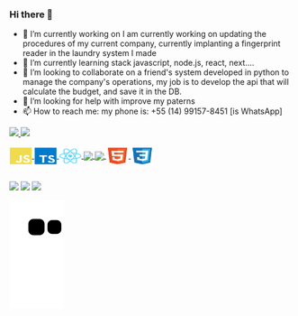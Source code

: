 ### Hi there 👋



- 🔭 I’m currently working on I am currently working on updating the procedures of my current company, currently implanting a fingerprint reader in the laundry system I made
- 🌱 I’m currently learning stack javascript, node.js, react, next....
- 👯 I’m looking to collaborate on a friend's system developed in python to manage the company's operations, my job is to develop the api that will calculate the budget, and save it in the DB.
- 🤔 I’m looking for help with improve my paterns
- 📫 How to reach me: my phone is: +55 (14) 99157-8451 [is WhatsApp]

<div>
  <a href="https://github.com/nerd-mhov">
  <img height="180em" src="https://github-readme-stats.vercel.app/api?username=nerd-mhov&show_icons=true&theme=dracula&include_all_commits=true&count_private=true"/>
  <img height="180em" src="https://github-readme-stats.vercel.app/api/top-langs/?username=nerd-mhov&layout=compact&langs_count=16&theme=dracula"/>
</div>

<div style="display: inline_block"><br>

  <img align="center" height="30" width="40" src="https://raw.githubusercontent.com/devicons/devicon/master/icons/javascript/javascript-plain.svg">
  <img align="center" height="30" width="40" src="https://raw.githubusercontent.com/devicons/devicon/master/icons/typescript/typescript-plain.svg">
  <img align="center" height="30" width="40" src="https://raw.githubusercontent.com/devicons/devicon/master/icons/react/react-original.svg">
  <img align="center" height="30" src="https://cdn.jsdelivr.net/gh/devicons/devicon/icons/nodejs/nodejs-original-wordmark.svg">
  <img align="center" height="30" src="https://cdn.jsdelivr.net/gh/devicons/devicon/icons/php/php-original.svg">         
  <img align="center" height="30" width="40" src="https://raw.githubusercontent.com/devicons/devicon/master/icons/html5/html5-original.svg">
  <img align="center" height="30" width="40" src="https://raw.githubusercontent.com/devicons/devicon/master/icons/css3/css3-original.svg">
  
</div>
  
  ##
 
<div> 
  <a href="https://instagram.com/matheus.mts4245" target="_blank"><img src="https://img.shields.io/badge/-Instagram-%23E4405F?style=for-the-badge&logo=instagram&logoColor=white" target="_blank"></a>
  <a href = "mailto:matheus.henrique4245@gmai.com"><img src="https://img.shields.io/badge/-Gmail-%23333?style=for-the-badge&logo=gmail&logoColor=white" target="_blank"></a>
  <a href="https://www.linkedin.com/in/matheus-henrique-de-oliveira-viana-582488230/" target="_blank"><img src="https://img.shields.io/badge/-LinkedIn-%230077B5?style=for-the-badge&logo=linkedin&logoColor=white" target="_blank"></a> 
 
  ![Snake animation](https://github.com/rafaballerini/rafaballerini/blob/output/github-contribution-grid-snake.svg)
 
</div>
